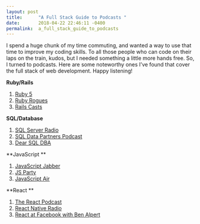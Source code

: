 ```yaml
---
layout: post
title:      "A Full Stack Guide to Podcasts "
date:       2018-04-22 22:46:11 -0400
permalink:  a_full_stack_guide_to_podcasts
---
```



I spend a huge chunk of my time commuting, and wanted a way to use that time to improve my coding skills. To all those people who can code on their laps on the train, kudos, but I needed something a little more hands free. So, I turned to podcasts. Here are some noteworthy ones I’ve found that cover the full stack of web development. Happy listening! 


 **Ruby/Rails** 

1. [Ruby 5](https://itunes.apple.com/us/podcast/ruby5/id327234205?mt=2)
2. [Ruby Rogues ](https://devchat.tv/ruby-rogues)
3. [Rails Casts](http://railscasts.com/)

**SQL/Database** 

1. [SQL Server Radio](http://player.fm/series/sql-server-radio)
2. [SQL Data Partners Podcast](http://player.fm/series/sql-data-partners-podcast)
3. [Dear SQL DBA](http://player.fm/series/dear-sql-dba)

**JavaScript **

1. [JavaScript Jabber](http://player.fm/series/javascript-jabber-1445914)
2. [JS Party ](http://changelog.com/jsparty )
3. [JavaScript Air](http://player.fm/series/javascript-air-97950)

**React **

1. [ The React Podcast](http://changelog.com/reactpodcast)
2. [React Native Radio](http://devchat.tv/react-native-radio)
3. [React at Facebook with Ben Alpert](http://softwareengineeringdaily.com/2015/09/17/react-at-facebook-with-ben-alpert/)


